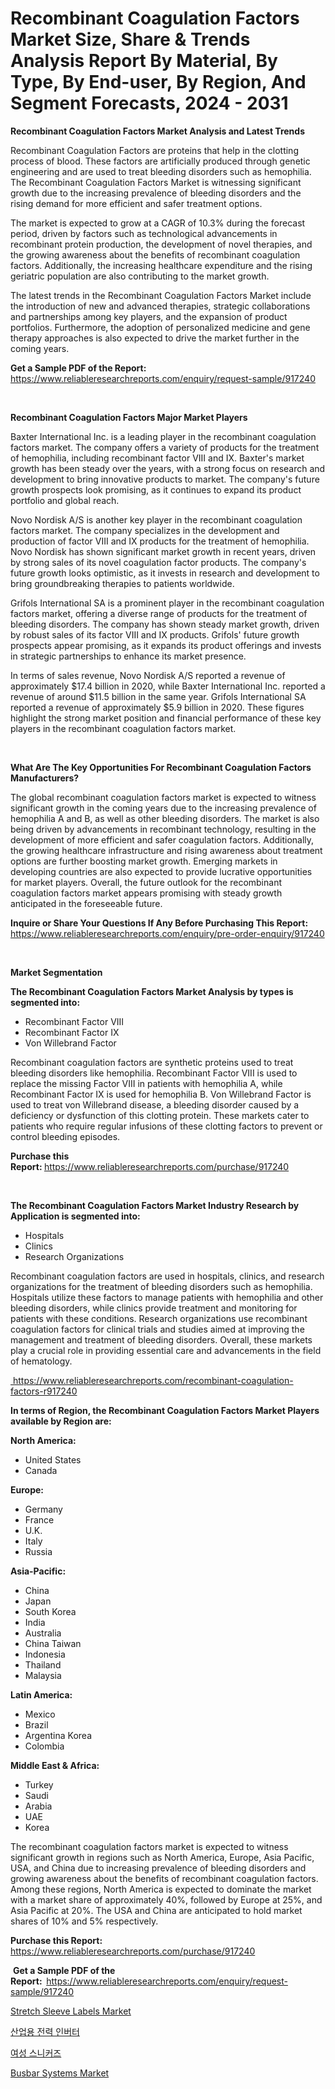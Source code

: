 <p><h1>Recombinant Coagulation Factors Market Size, Share & Trends Analysis Report By Material, By Type, By End-user, By Region, And Segment Forecasts, 2024 - 2031</h1></p><p><strong>Recombinant Coagulation Factors Market Analysis and Latest Trends</strong></p>
<p><p>Recombinant Coagulation Factors are proteins that help in the clotting process of blood. These factors are artificially produced through genetic engineering and are used to treat bleeding disorders such as hemophilia. The Recombinant Coagulation Factors Market is witnessing significant growth due to the increasing prevalence of bleeding disorders and the rising demand for more efficient and safer treatment options.</p><p>The market is expected to grow at a CAGR of 10.3% during the forecast period, driven by factors such as technological advancements in recombinant protein production, the development of novel therapies, and the growing awareness about the benefits of recombinant coagulation factors. Additionally, the increasing healthcare expenditure and the rising geriatric population are also contributing to the market growth.</p><p>The latest trends in the Recombinant Coagulation Factors Market include the introduction of new and advanced therapies, strategic collaborations and partnerships among key players, and the expansion of product portfolios. Furthermore, the adoption of personalized medicine and gene therapy approaches is also expected to drive the market further in the coming years.</p></p>
<p><strong>Get a Sample PDF of the Report:&nbsp;</strong> <a href="https://www.reliableresearchreports.com/enquiry/request-sample/917240">https://www.reliableresearchreports.com/enquiry/request-sample/917240</a></p>
<p>&nbsp;</p>
<p><strong>Recombinant Coagulation Factors Major Market Players</strong></p>
<p><p>Baxter International Inc. is a leading player in the recombinant coagulation factors market. The company offers a variety of products for the treatment of hemophilia, including recombinant factor VIII and IX. Baxter's market growth has been steady over the years, with a strong focus on research and development to bring innovative products to market. The company's future growth prospects look promising, as it continues to expand its product portfolio and global reach.</p><p>Novo Nordisk A/S is another key player in the recombinant coagulation factors market. The company specializes in the development and production of factor VIII and IX products for the treatment of hemophilia. Novo Nordisk has shown significant market growth in recent years, driven by strong sales of its novel coagulation factor products. The company's future growth looks optimistic, as it invests in research and development to bring groundbreaking therapies to patients worldwide.</p><p>Grifols International SA is a prominent player in the recombinant coagulation factors market, offering a diverse range of products for the treatment of bleeding disorders. The company has shown steady market growth, driven by robust sales of its factor VIII and IX products. Grifols' future growth prospects appear promising, as it expands its product offerings and invests in strategic partnerships to enhance its market presence.</p><p>In terms of sales revenue, Novo Nordisk A/S reported a revenue of approximately $17.4 billion in 2020, while Baxter International Inc. reported a revenue of around $11.5 billion in the same year. Grifols International SA reported a revenue of approximately $5.9 billion in 2020. These figures highlight the strong market position and financial performance of these key players in the recombinant coagulation factors market.</p></p>
<p>&nbsp;</p>
<p><strong>What Are The Key Opportunities For Recombinant Coagulation Factors Manufacturers?</strong></p>
<p><p>The global recombinant coagulation factors market is expected to witness significant growth in the coming years due to the increasing prevalence of hemophilia A and B, as well as other bleeding disorders. The market is also being driven by advancements in recombinant technology, resulting in the development of more efficient and safer coagulation factors. Additionally, the growing healthcare infrastructure and rising awareness about treatment options are further boosting market growth. Emerging markets in developing countries are also expected to provide lucrative opportunities for market players. Overall, the future outlook for the recombinant coagulation factors market appears promising with steady growth anticipated in the foreseeable future.</p></p>
<p><strong>Inquire or Share Your Questions If Any Before Purchasing This Report:</strong> <a href="https://www.reliableresearchreports.com/enquiry/pre-order-enquiry/917240">https://www.reliableresearchreports.com/enquiry/pre-order-enquiry/917240</a></p>
<p>&nbsp;</p>
<p><strong>Market Segmentation</strong></p>
<p><strong>The Recombinant Coagulation Factors Market Analysis by types is segmented into:</strong></p>
<p><ul><li>Recombinant Factor VIII</li><li>Recombinant Factor IX</li><li>Von Willebrand Factor</li></ul></p>
<p><p>Recombinant coagulation factors are synthetic proteins used to treat bleeding disorders like hemophilia. Recombinant Factor VIII is used to replace the missing Factor VIII in patients with hemophilia A, while Recombinant Factor IX is used for hemophilia B. Von Willebrand Factor is used to treat von Willebrand disease, a bleeding disorder caused by a deficiency or dysfunction of this clotting protein. These markets cater to patients who require regular infusions of these clotting factors to prevent or control bleeding episodes.</p></p>
<p><strong>Purchase this Report:&nbsp;</strong><a href="https://www.reliableresearchreports.com/purchase/917240">https://www.reliableresearchreports.com/purchase/917240</a></p>
<p>&nbsp;</p>
<p><strong>The Recombinant Coagulation Factors Market Industry Research by Application is segmented into:</strong></p>
<p><ul><li>Hospitals</li><li>Clinics</li><li>Research Organizations</li></ul></p>
<p><p>Recombinant coagulation factors are used in hospitals, clinics, and research organizations for the treatment of bleeding disorders such as hemophilia. Hospitals utilize these factors to manage patients with hemophilia and other bleeding disorders, while clinics provide treatment and monitoring for patients with these conditions. Research organizations use recombinant coagulation factors for clinical trials and studies aimed at improving the management and treatment of bleeding disorders. Overall, these markets play a crucial role in providing essential care and advancements in the field of hematology.</p></p>
<p><a href="https://www.reliableresearchreports.com/recombinant-coagulation-factors-r917240">&nbsp;https://www.reliableresearchreports.com/recombinant-coagulation-factors-r917240</a></p>
<p><strong>In terms of Region, the Recombinant Coagulation Factors Market Players available by Region are:</strong></p>
<p>
    <p> <strong> North America: </strong>
        <ul>
            <li>United States</li>
            <li>Canada</li>
        </ul>
        </p> 
    <p> <strong> Europe: </strong>
        <ul>
            <li>Germany</li>
            <li>France</li>
            <li>U.K.</li>
            <li>Italy</li>
            <li>Russia</li>
        </ul>
        </p> 
    <p> <strong> Asia-Pacific: </strong>
        <ul>
            <li>China</li>
            <li>Japan</li>
            <li>South Korea</li>
            <li>India</li>
            <li>Australia</li>
            <li>China Taiwan</li>
            <li>Indonesia</li>
            <li>Thailand</li>
            <li>Malaysia</li>
        </ul>
        </p> 
    <p> <strong> Latin America: </strong>
        <ul>
            <li>Mexico</li>
            <li>Brazil</li>
            <li>Argentina Korea</li>
            <li>Colombia</li>
        </ul>
        </p> 
    <p> <strong> Middle East & Africa: </strong>
        <ul>
            <li>Turkey</li>
            <li>Saudi</li>
            <li>Arabia</li>
            <li>UAE</li>
            <li>Korea</li>
        </ul>
    </p>
    </p>
<p><p>The recombinant coagulation factors market is expected to witness significant growth in regions such as North America, Europe, Asia Pacific, USA, and China due to increasing prevalence of bleeding disorders and growing awareness about the benefits of recombinant coagulation factors. Among these regions, North America is expected to dominate the market with a market share of approximately 40%, followed by Europe at 25%, and Asia Pacific at 20%. The USA and China are anticipated to hold market shares of 10% and 5% respectively.</p></p>
<p><strong>Purchase this Report: </strong><a href="https://www.reliableresearchreports.com/purchase/917240">https://www.reliableresearchreports.com/purchase/917240</a></p>
<p>&nbsp;<strong>Get a Sample PDF of the Report:&nbsp;&nbsp;</strong><a href="https://www.reliableresearchreports.com/enquiry/request-sample/917240">https://www.reliableresearchreports.com/enquiry/request-sample/917240</a></p>
<p><strong></strong></p>
<p><p><a href="https://www.linkedin.com/pulse/stretch-sleeve-labels-market-size-share-global-analysis-zo9ie?trackingId=Emrohnc9K8Pn79B3CzV5%2FQ%3D%3D">Stretch Sleeve Labels Market</a></p><p><a href="https://github.com/RichardLueilwitz787/Market-Research-Report-List-1/blob/main/725804850335.md">산업용 전력 인버터</a></p><p><a href="https://github.com/kein8762/Market-Research-Report-List-1/blob/main/792022450336.md">여성 스니커즈</a></p><p><a href="https://www.linkedin.com/pulse/busbar-systems-market-competitive-analysis-trends-forecast-6uqpf?trackingId=Fh3EpVge9JWqYAGVuObNjQ%3D%3D">Busbar Systems Market</a></p></p>